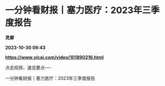 # 一分钟看财报丨塞力医疗：2023年三季度报告
**灵犀**

**2023-10-30 09:43**

**https://www.yicai.com/video/101890216.html**

点击视频，速览要点──

一分钟看财报丨塞力医疗：2023年三季度报告